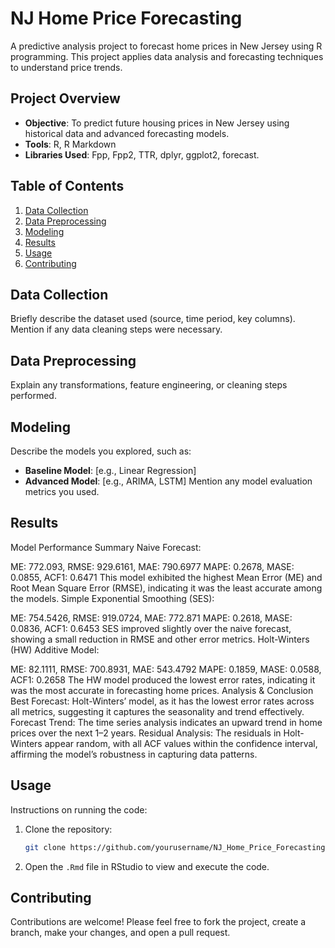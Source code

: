 # NJ Home Price Forecasting

A predictive analysis project to forecast home prices in New Jersey using R programming. This project applies data analysis and forecasting techniques to understand price trends.

## Project Overview

- **Objective**: To predict future housing prices in New Jersey using historical data and advanced forecasting models.
- **Tools**: R, R Markdown
- **Libraries Used**: Fpp, Fpp2, TTR, dplyr, ggplot2, forecast.

## Table of Contents
1. [Data Collection](#data-collection)
2. [Data Preprocessing](#data-preprocessing)
3. [Modeling](#modeling)
4. [Results](#results)
5. [Usage](#usage)
6. [Contributing](#contributing)

## Data Collection

Briefly describe the dataset used (source, time period, key columns). Mention if any data cleaning steps were necessary.

## Data Preprocessing

Explain any transformations, feature engineering, or cleaning steps performed.

## Modeling

Describe the models you explored, such as:
- **Baseline Model**: [e.g., Linear Regression]
- **Advanced Model**: [e.g., ARIMA, LSTM]
Mention any model evaluation metrics you used.

## Results

Model Performance Summary
Naive Forecast:

ME: 772.093, RMSE: 929.6161, MAE: 790.6977
MAPE: 0.2678, MASE: 0.0855, ACF1: 0.6471
This model exhibited the highest Mean Error (ME) and Root Mean Square Error (RMSE), indicating it was the least accurate among the models.
Simple Exponential Smoothing (SES):

ME: 754.5426, RMSE: 919.0724, MAE: 772.871
MAPE: 0.2618, MASE: 0.0836, ACF1: 0.6453
SES improved slightly over the naive forecast, showing a small reduction in RMSE and other error metrics.
Holt-Winters (HW) Additive Model:

ME: 82.1111, RMSE: 700.8931, MAE: 543.4792
MAPE: 0.1859, MASE: 0.0588, ACF1: 0.2658
The HW model produced the lowest error rates, indicating it was the most accurate in forecasting home prices.
Analysis & Conclusion
Best Forecast: Holt-Winters’ model, as it has the lowest error rates across all metrics, suggesting it captures the seasonality and trend effectively.
Forecast Trend: The time series analysis indicates an upward trend in home prices over the next 1–2 years.
Residual Analysis: The residuals in Holt-Winters appear random, with all ACF values within the confidence interval, affirming the model’s robustness in capturing data patterns.

## Usage

Instructions on running the code:
1. Clone the repository:
    ```bash
    git clone https://github.com/yourusername/NJ_Home_Price_Forecasting.git
    ```
2. Open the `.Rmd` file in RStudio to view and execute the code.

## Contributing

Contributions are welcome! Please feel free to fork the project, create a branch, make your changes, and open a pull request.
